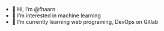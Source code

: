 - 👋 Hi, I’m @fhaarn
- 👀 I’m interested in machine learning
- 🌱 I’m currently learning web programing, DevOps on Gitlab


<!---
fhaarn/fhaarn is a ✨ special ✨ repository because its `README.md` (this file) appears on your GitHub profile.
You can click the Preview link to take a look at your changes.
--->
